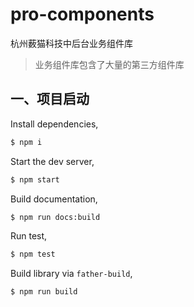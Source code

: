 # pro-components

杭州薮猫科技中后台业务组件库

> 业务组件库包含了大量的第三方组件库

## 一、项目启动

Install dependencies,

```bash
$ npm i
```

Start the dev server,

```bash
$ npm start
```

Build documentation,

```bash
$ npm run docs:build
```

Run test,

```bash
$ npm test
```

Build library via `father-build`,

```bash
$ npm run build
```
